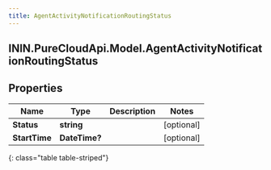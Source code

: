 ```yaml
---
title: AgentActivityNotificationRoutingStatus
---
```

## ININ.PureCloudApi.Model.AgentActivityNotificationRoutingStatus

## Properties

|Name | Type | Description | Notes|
|------------ | ------------- | ------------- | -------------|
| **Status** | **string** |  | [optional] |
| **StartTime** | **DateTime?** |  | [optional] |
{: class="table table-striped"}


